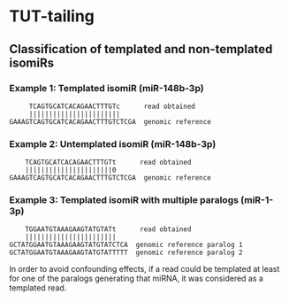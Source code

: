 # TUT-tailing

## Classification of templated and non-templated isomiRs
### Example 1: Templated isomiR (miR-148b-3p)
```
     TCAGTGCATCACAGAACTTTGTc      read obtained
     |||||||||||||||||||||||
GAAAGTCAGTGCATCACAGAACTTTGTCTCGA  genomic reference
 ```

### Example 2: Untemplated  isomiR (miR-148b-3p)
 ```
     TCAGTGCATCACAGAACTTTGTt      read obtained
     ||||||||||||||||||||||0
GAAAGTCAGTGCATCACAGAACTTTGTCTCGA  genomic reference
 ```

### Example 3: Templated  isomiR with multiple paralogs (miR-1-3p) 
```
    TGGAATGTAAAGAAGTATGTATt      read obtained
    |||||||||||||||||||||||
GCTATGGAATGTAAAGAAGTATGTATCTCA  genomic reference paralog 1
GCTATGGAATGTAAAGAAGTATGTATTTTT  genomic reference paralog 2
```
In order to avoid confounding effects, if a read could be templated at least for one of the paralogs generating that miRNA, it was considered as a templated read.
